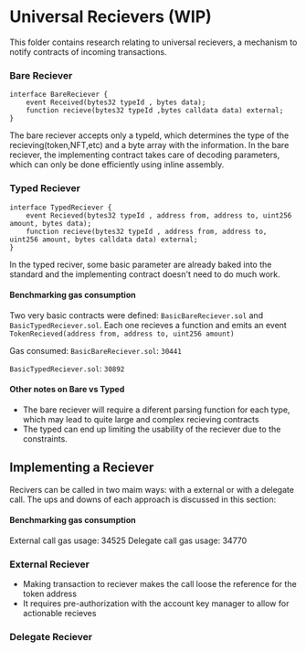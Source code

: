 # Universal Recievers (WIP)

This folder contains research relating to universal recievers, a mechanism to notify contracts of incoming transactions.


### Bare Reciever
```solidty
interface BareReciever {
    event Received(bytes32 typeId , bytes data);
    function recieve(bytes32 typeId ,bytes calldata data) external;
}
```
The bare reciever accepts only a typeId, which determines the type of the recieving(token,NFT,etc) and a byte array with the information. In the bare reciever, the implementing contract takes care of decoding parameters, which can only be done efficiently using inline assembly.

### Typed Reciever
```solidity
interface TypedReciever {
    event Recieved(bytes32 typeId , address from, address to, uint256 amount, bytes data);
    function recieve(bytes32 typeId , address from, address to, uint256 amount, bytes calldata data) external;
}
```  
In the typed reciver, some basic parameter are already baked into the standard and the implementing contract doesn't need to do much work.

#### Benchmarking gas consumption

Two very basic contracts were defined: `BasicBareReciever.sol` and `BasicTypedReciever.sol`. Each one recieves a function and emits an event `TokenRecieved(address from, address to, uint256 amount)`

Gas consumed:
`BasicBareReciever.sol`: `30441`

`BasicTypedReciever.sol`: `30892`

#### Other notes on Bare vs Typed
* The bare reciever will require a diferent parsing function for each type, which may lead to quite large and complex recieving contracts
* The typed can end up limiting the usability of the reciever due to the constraints.    


## Implementing a Reciever

Recivers can be called in two maim ways: with a external or with a delegate call. The ups and downs of each approach is discussed in this section:  

#### Benchmarking gas consumption
External call gas usage:  34525
Delegate call gas usage:  34770

### External Reciever
* Making transaction to reciever makes the call loose the reference for the token address
* It requires pre-authorization with the account key manager to allow for actionable recieves 

### Delegate Reciever